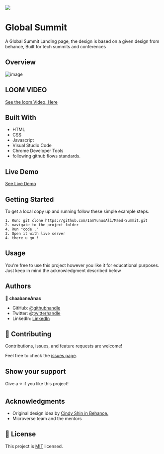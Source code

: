 ![](https://img.shields.io/badge/Microverse-blueviolet)

# Global Summit

A Global Summit Landing page, the design is based  on a given design from behance,
Built for tech summits and conferences

## Overview
![image](https://user-images.githubusercontent.com/99597333/222113270-286c704e-c04d-4537-a560-58269c9251f6.png)




## LOOM VIDEO

[See the loom Video, Here](https://www.loom.com/share/19280ca1f72045d4942063618325581f)

## Built With

- HTML
- CSS
- Javascript
- Visual Studio Code
- Chrome Developer Tools
- following github flows standards.

## Live Demo 

[See Live Demo](https://chaabaneanas.github.io/Global-Summit-/)

## Getting Started


To get a local copy up and running follow these simple example steps.

```
1. Run: git clone https://github.com/IamYunusAli/Maed-Summit.git
2. navigate to the project folder
4. Run "code ." 
3. Open it with live server
4. there u go !
```
## Usage
You're free to use this project however you like it for educational purposes. Just keep in mind the acknowledgment described below

## Authors

👤 **chaabaneAnas**

- GitHub: [@githubhandle](https://github.com/ChaabaneAnas/)
- Twitter: [@twitterhandle](https://twitter.com/twitterhandle)
- LinkedIn: [LinkedIn](https://linkedin.com/in/linkedinhandle)

## 🤝 Contributing

Contributions, issues, and feature requests are welcome!

Feel free to check the [issues page](https://github.com/ChaabaneAnas/Global-Summit-/issues).

## Show your support

Give a ⭐️ if you like this project!

## Acknowledgments

- Original design idea by [Cindy Shin in Behance.](https://www.behance.net/gallery/29845175/CC-Global-Summit-2015)
- Microverse team and the mentors

## 📝 License

This project is [MIT](./MIT.md) licensed.
